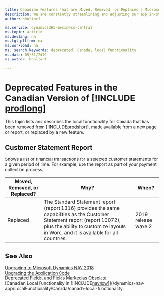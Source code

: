 ```yaml
---
title: Canadian Features that are Moved, Removed, or Replaced | Microsoft Docs
description: We are constantly streamlining and adjusting our app in-step with market developments. Read about the features for Canada that we have moved, removed, or replaced.
author: bholtorf

ms.service: dynamics365-business-central
ms.topic: article
ms.devlang: na
ms.tgt_pltfrm: na
ms.workload: na
ms. search.keywords: deprecated, Canada, local functionality
ms.date: 05/31/2019
ms.author: bholtorf

---
```


# Deprecated Features in the Canadian Version of [!INCLUDE [prodlong](../developer/includes/prodlong.md)]
This topic lists and describes the local functionality for Canada that has been removed from [!INCLUDE[prodshort](../developer/includes/prodshort_md.md)], made available from a new page or report, or replaced by a new feature.

## Customer Statement Report
Shows a list of financial transactions for a selected customer statements for a given period of time. For example, use the report as part of your payment collection process.

|Moved, Removed, or Replaced?|Why?| When?|
|----|----|----|
|Replaced| The Standard Statement report (report 1316) provides the same capabilities as the Customer Statement report (report 10072), plus the ability to customize layouts in Word, and it is available for all countries. | 2019 release wave 2 |

## See Also
[Upgrading to Microsoft Dynamics NAV 2018](upgrading-to-business-central.md)  
[Upgrading the Application Code](upgrading-the-application-code.md)  
[Deprecated Fields, and Fields Marked as Obsolete](deprecated-fields.md)  
[Canadian Local Functionality in [!INCLUDE[navnow](../developer/includes/navnow_md.md)]](/dynamics-nav-app/LocalFunctionality/Canada/canada-local-functionality)  
